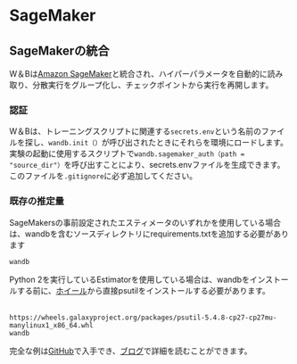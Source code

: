 # SageMaker

##  **SageMakerの統合**

 W＆Bは[Amazon SageMaker](https://aws.amazon.com/sagemaker/)と統合され、ハイパーパラメータを自動的に読み取り、分散実行をグループ化し、チェックポイントから実行を再開します。

###  認証

W＆Bは、トレーニングスクリプトに関連する`secrets.env`という名前のファイルを探し、`wandb.init（）`が呼び出されたときにそれらを環境にロードします。実験の起動に使用するスクリプトで`wandb.sagemaker_auth（path = "source_dir"）`を呼び出すことにより、secrets.envファイルを生成できます。このファイルを`.gitignore`に必ず追加してください。

### 既存の推定量

SageMakersの事前設定されたエスティメータのいずれかを使用している場合は、wandbを含むソースディレクトリにrequirements.txtを追加する必要があります

```text
wandb
```

Python 2を実行しているEstimatorを使用している場合は、wandbをインストールする前に、[ホイール](https://pythonwheels.com/)から直接psutilをインストールする必要があります。

|  |
| :--- |


```text
https://wheels.galaxyproject.org/packages/psutil-5.4.8-cp27-cp27mu-manylinux1_x86_64.whl
wandb
```

 完全な例は[GitHub](https://github.com/wandb/examples/tree/master/examples/pytorch/pytorch-cifar10-sagemaker)で入手でき、[ブログ](https://www.wandb.com/articles/running-sweeps-with-sagemaker)で詳細を読むことができます。

